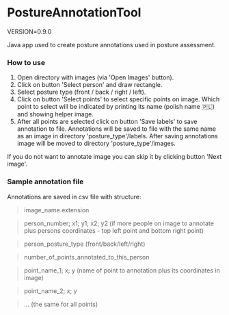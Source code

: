 # PostureAnnotationTool

VERSION=0.9.0

Java app used to create posture annotations used in posture assessment.

### How to use

1. Open directory with images (via 'Open Images' button).
2. Click on button 'Select person' and draw rectangle.
3. Select posture type (front / back / right / left).
4. Click on button 'Select points' to select specific points on image.
Which point to select will be indicated by printing its name (polish name :poland:) and showing helper image.
5. After all points are selected click on button 'Save labels' to save annotation to file.
Annotations will be saved to file with the same name as an image in directory 'posture_type'/labels.
After saving annotations image will be moved to directory 'posture_type'/images.

If you do not want to annotate image you can skip it by clicking button 'Next image'.

### Sample annotation file

Annotations are saved in csv file with structure:

> image_name.extension

> person_number; x1; y1; x2; y2 (if more people on image to annotate plus persons coordinates - top left point and bottom right point)

> person_posture_type (front/back/left/right)

> number_of_points_annotated_to_this_person

> point_name_1; x; y  (name of point to annotation plus its coordinates in image)

> point_name_2; x; y

> ... (the same for all points)

